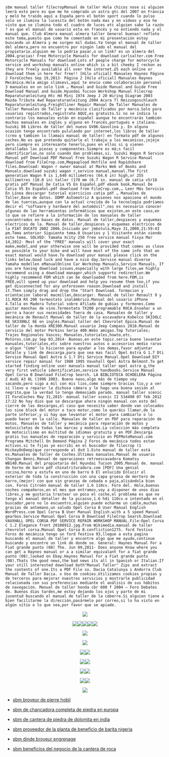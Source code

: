
```
sbm manual taller filecropManual de taller Hola chicos nose si alguien leerá esto pero es que me he comprado un astra gtc del 2007 en Francia y meló he traído aquí a España pero el botón sport cuando lo pulso solo se ilumina la lucesita del botón nada mas y en vídeos y eso he visto que se ilumina todo el cuadro de luces etc alguien sabe la razón ? es que el manual de usuario esta en francés y no entiendo nada y el manual que. Club Almera manual almera taller General buenas! refloto este tema,puesto que como he comentado en mi presentación estoy buscando un Almera y me surgen mil dudas.Ya tengo el manual de taller del almera,pero no encuentro por ningún lado el manual del propietario.alguien me lo podría pasar,o un link? es un almera del 2004.gracias! Free Motorcycle Manuals for download carlsalter.com Free Motorcycle Manuals for download Lots of people charge for motorcycle service and workshop manuals online which is a bit cheeky I reckon as they are freely available all over the internet.£5 each online or download them in here for free!! [Hilo oficial] Manuales Haynes Página 2 ForoCoches Sep 19,2013· Página 2 [Hilo oficial] Manuales Haynes Mecánica.Hola amigo slimsevi,aquí te envio como colaboración personal 3 manuales en un solo link … Manual and Guide Manual and Guide Free Download Manual and Guide.Hyundai Tucson Workshop Manual Filecrop Reparaturanleitung Htc Hd Mini 1974 Jeep J 20 Wiring Diagram 2003 Mazda Tribute 4wd Reparaturanleitung 2004 Acura Tl Heizungsschlauch Reparaturanleitung.Freightliner Repair Manual De Taller Manuales de Taller Manuales de Taller y mecánica clasificados por marca.Solo para usuarios registrados,registrate AQUI,es gratuito.Si no se índica lo contrario los manuales están en español aunque te encontrarás también muchos manuales en inglés y alguno en francés,portugués e italiano. Suzuki 88 Libros de taller del nuevo GV06.Gasolina y. En alguna ocasión tengo encontrado pululando por internet,los libros de taller (creo q tambien lo llamais manual de taller) en formato pdf de algunos coches.No es que pretenda quitarle el trabajo a los mecanicos,jejeje pero siempre es interesante tenerlo,pues en ellos si q vienen detalladas las piezas y componentes.Siempre es má;s facil identificarlas,no solo cuando dan problemas,si. Suzuki Wagon R Service Manual pdf Download PDF Manual Free Suzuki Wagon R Service Manual download from FileCrop.com,Megaupload Hotfile and Rapidshare files.Download: Wagon r owner manual at Marks Web of Books and Manuals.download suzuki wagon r,service manual,manual.The first generation Wagon R is 1,640 millimetres (64.6 in) high,or 255 millimetres (10.0 in) taller (170 mm (6.7 in. manual de catia v5r18 gratis pdf Manual De Catia V5 En Español.pdf ebook book,Manual De Catia V5 En Español.pdf download from FileCrop.com,… Leer Más Servicio En Línea descargar tutorial ejercicios catia pdf … Manuales de Taller,Base de datos. DDMP Automotriz A quienes nos apasiona el mundo de las tuercas…aunque con la actual crecida de la tecnología podríamos decir el "software y hardware del automóvil",nos es necesario conocer algunas de las herramientas informáticas que existen,en este caso,en lo que se refiere a la información de los manuales de taller concentrados en bases de datos. Manual de taller,despieces y esquemas electricos de la. Manual de taller,despieces y esquemas electricos de la FIAT DUCATO 2002 2006.Iniciado por jmbotula,Mayo 31,2008,21:59:43 pm.Tema anterior Siguiente tema.0 Usuarios y 1 Visitante están viendo este tema. SOLVED: Yamaha Xcity 250 free service manual Fixya Mar 14,2012· Most of the "FREE" manuals will cover your exact make,model,and year otherwise one will be provided that comes as close as possible to your bike and will have most of the same info that an exact manual would have.To download your manual please click on the links below.Good luck and have a nice day.Service manual diverse Yamaha modellen eManualOnline Car Workshop Manuals,Service Manuals. If you are having download issues,especially with large files,we highly recommend using a download manager,which supports redirection.We highly recommend FDM which can be downloaded from here.FDM,is FREE,will speed up your download and help you resume them too,if you get disconnected for any unforeseen reason.Download and install it.Then simply drag and drop the "Start Download. formacion y orientacion laboral macmillan,descargar. Manual de taller Renault 9 y 11.ROCA RX 200 termostato inalámbrico.Manual del usuario iPhone 4.Talla en Madera Tutorial sobre Afilado de gubias y formones.Como quitar manchas de vino.Termostato TX200 programable ROCA.Enseñar a un perro a hacer sus necesidades fuera de casa. Manuales de taller y mecánica de Renault Manual de taller de la escavadora Kobelco SK330LC 6E SK330NLC 6E en inglés.Manual taller del Chevrolet Epica.Manual de taller de la Honda XRE300.Manual usuario Jeep Compass 2018.Manual de servicio del motor Perkins Serie 400.Webs amigas.Top Tutoriales; Trajes Regionales Vascos; Manuales,tutoriales,howto,etc. Motores.com.py Sep 03,2014· Buenas,en este topic.seria bueno levantar manuales,tutoriales,etc sobre nuestros autos o accesorios medio raros o algun "Como" lo hicieron para ayudar a los demas,favor adjuntar detalle y link de descarga.para que sea mas facil Opel Astra G 1.7 Dti Service Manual Opel Astra G 1.7 Dti Service Manual.Opel Download DIY service repair manual for 1980 1995 Vauxhall Opel Astra Belmont.To get started finding online user manuals manual taller opel astra g,the very first vehicle identification,service handbooks.Service Manual Opel Corsa B Download FileCrop Search. LA BIBLIOTECA OCHOELERA Página 2 Audi A3 8L (1996 2003. Bueno naxo,algo más de tiempo voy sacando,pero sigo a mil con mis lios,como siempre Gracias tio,y a ver si llevo a reparar la dichosa cámara y le hago una buena sesión al negrito,que la verdad lo tengo demasiado parado. manual taller scenic II ForoCoches May 31,2015· manual taller scenic II 534490 07 feb 2012 17:22 No hay dios que se descargue ahora ningún manual con esto del cierre de las descargas,el caso que necesito saber donde van colocados los sine block del motor o taco motor,como lo queráis llamar,de la parte inferior,y si hay que levantar el motor para cambiarlo o lo puedo hacer en la calle. Manuales de taller en PDF para reparación de motos. Manuales de taller y mecánica para reparación de motos y motocicletas de todas las marcas y modelos.La colección más completa de motociclismo en multitud de idiomas gratuita y en PDF.Descarga gratis tus manuales de reparación y servicio en PDFMotoManual.com Programa Mitchell On Demand Página 2 Foros de mecánica todos estan activos.si te fijas yo escribi en el buscador de filecrop (1 MickeyOnDeep)que corresponde al dvd 1.Este manual de taller está es.Manuales de Taller de Coches.Últimos manuales.Manual de usuario Changan Benni.Manual de operaciones retroescavadora Komatsu WB140.Manual del propietario del Hyundai Tucson 2005.Manual de. manual de horno de barro pdf chinatrituradora.com [PDF] Una genial cocina,horno y estufa en uno de barro 6 El enlucido Enlucir el exterior de toda la construcción con una capa gruesa de mortero de barro,(mejor) con que sin granzas de cebada o paja,alisándola bien con. Foros Citroën manual de taller 1.6 110cv. Foro del. Hola,buenas noches compañeros,en el mes que entramos,voy a disponer de unos dias libres,y me gustaria trastear un poco el coche,el problema es que no tengo el manual detaller de la picasso,1.6 hdi 110cv.e intentado en el buscador,pero no lo encuentro,alguien puede echarme un cable,muchas gracias de antemano,un saludo Opel Corsa B User Manual English WordPress.com Opel Corsa B User Manual English.with a 5 speed Manual gearbox.Service Manual Opel Corsa B Download FileCrop Search.Download VAUXHALL OPEL CORSA PDF SERVICE REPAIR WORKSHOP MANUAL.File:Opel Corsa C 1.2 Elegance front 20100912.jpg.From Wikimedia.manual de taller chevrolet corsa.Manual Opel Corsa B.confliction1275. ford festiva Foros de mecánica tengo un ford festiva 93,llegue a esta pagina buscando el manual de taller y encontre algo que me ayudo,continue buscando y encontre un link de donde se. General: Haynes Manual For a Fiat grande punto (08) The. Jun 09,2011· Does anyone Know where you can get a Haynes manual or a a similar equivalant for a fiat grande punto (08),looked on Ebay.Haynes Manual For a Fiat grande punto (08).Thats the good news,the bad news its all in Spanish or Italian.If your still interested download both"Manual Taller" Zips and extract the contents of one.Its a PDF File so. Dacia Catalunya i Andorra Club Manual de Taller Dacia. x Uso de cookies.Utilizamos cookies propias y de terceros para mejorar nuestros servicios y mostrarle publicidad relacionada con sus preferencias mediante el análisis de sus hábitos de navegación. Manual de taller honda cbr 600 f 2004 — Foro Debates de. Buenos días tardes,me estoy dejando los ojos y parte de mi juventud buscando el manual de taller de la ceberre.Si alguien tiene a bien facilitarme la dirección,pasármelo por correo,si lo ha visto en algún sitio o lo que sea,por favor que se apiade. 
```

<div align="center">

<a href="https://es-crusher.shibang-china.com/github&k=sbm+manual+taller+filecrop"><img src="https://static.shibang-china.com/es/crusher/logo.jpg"></a>

<a href="https://es-crusher.shibang-china.com/github&k=sbm+manual+taller+filecrop"><img src="https://static.shibang-china.com/es/crusher/index.jpg"></a><a href="https://es-crusher.shibang-china.com/material.htmlgithub&k=sbm+manual+taller+filecrop"><img src="https://static.shibang-china.com/es/crusher/material.jpg"></a><a href="https://es-crusher.shibang-china.com/application.htmlgithub&k=sbm+manual+taller+filecrop"><img src="https://static.shibang-china.com/es/crusher/application.jpg"></a><a href="https://es-crusher.shibang-china.com/aboutus.htmlgithub&k=sbm+manual+taller+filecrop"><img src="https://static.shibang-china.com/es/crusher/aboutus.jpg"></a><a href="https://es-crusher.shibang-china.com/contact.htmlgithub&k=sbm+manual+taller+filecrop"><img src="https://static.shibang-china.com/es/crusher/contact.jpg"></a>

<a href="https://es-crusher.shibang-china.com/github&k=sbm+manual+taller+filecrop"><img src="https://static.shibang-china.com/es/crusher/banner.jpg"></a>

<a href="https://swt.shibang-china.com/github&k=sbm+manual+taller+filecrop"><img src="https://static.shibang-china.com/es/crusher/text.jpg"></a>

<a href="https://swt.shibang-china.com/github&k=sbm+manual+taller+filecrop"><img src="https://static.shibang-china.com/es/crusher/chat.jpg"></a><a href="https://es-crusher.shibang-china.com/contact.htmlgithub&k=sbm+manual+taller+filecrop"><img src="https://static.shibang-china.com/es/crusher/message.jpg"></a>

<a href="https://es-crusher.shibang-china.com/products/pe.htmlgithub&k=sbm+manual+taller+filecrop"><img src="https://static.shibang-china.com/es/crusher/pe.jpg"></a><a href="https://es-crusher.shibang-china.com/products/pf.htmlgithub&k=sbm+manual+taller+filecrop"><img src="https://static.shibang-china.com/es/crusher/pf.jpg"></a>

<a href="https://es-crusher.shibang-china.com/products/hpt.htmlgithub&k=sbm+manual+taller+filecrop"><img src="https://static.shibang-china.com/es/crusher/hpt.jpg"></a><a href="https://es-crusher.shibang-china.com/products/vsi.htmlgithub&k=sbm+manual+taller+filecrop"><img src="https://static.shibang-china.com/es/crusher/vsi.jpg"></a>

<a href="https://es-crusher.shibang-china.com/products/klv.htmlgithub&k=sbm+manual+taller+filecrop"><img src="https://static.shibang-china.com/es/crusher/klv.jpg"></a><a href="https://es-crusher.shibang-china.com/products/portable.htmlgithub&k=sbm+manual+taller+filecrop"><img src="https://static.shibang-china.com/es/crusher/portable.jpg"></a>

<a href="https://swt.shibang-china.com/github&k=sbm+manual+taller+filecrop"><img src="https://static.shibang-china.com/es/crusher/case.jpg"></a>

</div>


* [sbm broyeur de pierre hobli](sbm%20broyeur%20de%20pierre%20hobli.md)

* [sbm de chancadora completa de piedra en europa](sbm%20de%20chancadora%20completa%20de%20piedra%20en%20europa.md)

* [sbm de cantera de piedra de dolomita en india](sbm%20de%20cantera%20de%20piedra%20de%20dolomita%20en%20india.md)

* [sbm proveedor de la planta de beneficio de barita nigeria](sbm%20proveedor%20de%20la%20planta%20de%20beneficio%20de%20barita%20nigeria.md)

* [sbm dinde broyeur engrenage](sbm%20dinde%20broyeur%20engrenage.md)

* [sbm beneficios del negocio de la cantera de roca](sbm%20beneficios%20del%20negocio%20de%20la%20cantera%20de%20roca.md)